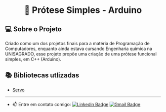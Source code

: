 <h1 align="center">
	<!-- <img alt="Logo" src=".github/logo.png" width="200px" /> -->
  🦾 Prótese Simples - Arduino
  </h1>

## 💻 Sobre o Projeto

Criado como um dos projetos finais para a matéria de Programação de Computadores, enquanto ainda estava cursando Engenharia química na UNISAGRADO, esse projeto propõe uma criação de uma prótese funcional simples, em C++ (Arduino).

## 📚 Bibliotecas utlizadas


- [Servo](https://www.arduino.cc/reference/en/libraries/servo/)

---

- 📫 Entre em contato comigo:  [![Linkedin Badge](https://img.shields.io/badge/-João_Vitor-blue?style=flat-square&logo=Linkedin&logoColor=white&link=https://www.linkedin.com/in/joão-vitor-gozzo-bruschi-36447522a/)](https://www.linkedin.com/in/joão-vitor-gozzo-bruschi-36447522a/)
 [![Gmail Badge](https://img.shields.io/badge/-Gmail-c14438?style=flat-square&logo=Gmail&logoColor=white&link=mailto:joao.bruschi@outlook.com.br)](mailto:joao.bruschi@outlook.com.br)
